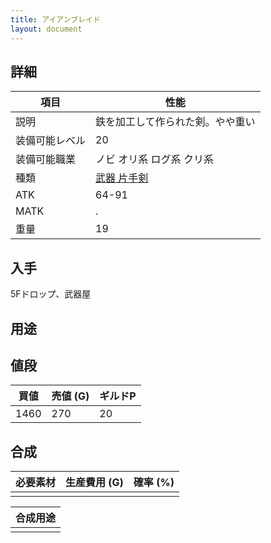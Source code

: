 ```yaml
---
title: アイアンブレイド
layout: document
---
```

## 詳細


|項目|性能|
|---|---|
|説明|鉄を加工して作られた剣。やや重い|
|装備可能レベル|20|
|装備可能職業|ノビ オリ系 ログ系 クリ系|
|種類|[武器 片手剣](武器(片手剣))|
|ATK|64-91|
|MATK|.|
|重量|19|

## 入手

5Fドロップ、武器屋

## 用途


## 値段


|買値|売値 (G)|ギルドP|
|---|---|---|
|1460|270|20|
	

## 合成


|必要素材|生産費用 (G)|確率 (%)|
|---|---|---|
||||


|合成用途|
|---|
||